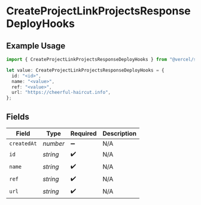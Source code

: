# CreateProjectLinkProjectsResponseDeployHooks

## Example Usage

```typescript
import { CreateProjectLinkProjectsResponseDeployHooks } from "@vercel/sdk/models/operations/createproject.js";

let value: CreateProjectLinkProjectsResponseDeployHooks = {
  id: "<id>",
  name: "<value>",
  ref: "<value>",
  url: "https://cheerful-haircut.info",
};
```

## Fields

| Field              | Type               | Required           | Description        |
| ------------------ | ------------------ | ------------------ | ------------------ |
| `createdAt`        | *number*           | :heavy_minus_sign: | N/A                |
| `id`               | *string*           | :heavy_check_mark: | N/A                |
| `name`             | *string*           | :heavy_check_mark: | N/A                |
| `ref`              | *string*           | :heavy_check_mark: | N/A                |
| `url`              | *string*           | :heavy_check_mark: | N/A                |